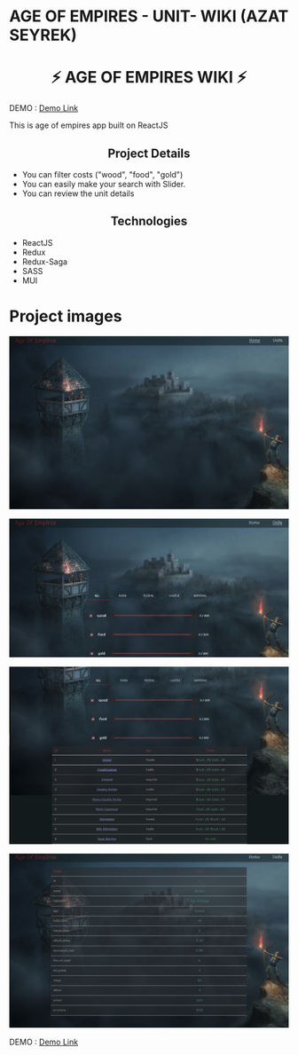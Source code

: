 # AGE OF EMPIRES - UNIT- WIKI (AZAT SEYREK)

<h1 align="center">⚡ AGE OF EMPIRES WIKI ⚡</h1>

DEMO : <a href="http://azatsyerek-ageof.surge.sh/">Demo Link</a>

<p>This is age of empires app built on  ReactJS</p>

<h2 align="center">Project Details </h2>

- You can filter costs ("wood", "food", "gold")
- You can easily make your search with Slider.
- You can review the unit details

<h2 align="center">Technologies</h2>

- ReactJS
- Redux
- Redux-Saga
- SASS
- MUI

# Project images

![Home Page](./screenshots/homepage.png)

![Unit Filter](./screenshots/units_filter.png)

![Filter Result](./screenshots/filter_result.png)

![Unit Detail Page](./screenshots/unit_detail.png)

DEMO : <a href="http://azatsyerek-ageof.surge.sh/">Demo Link</a>
